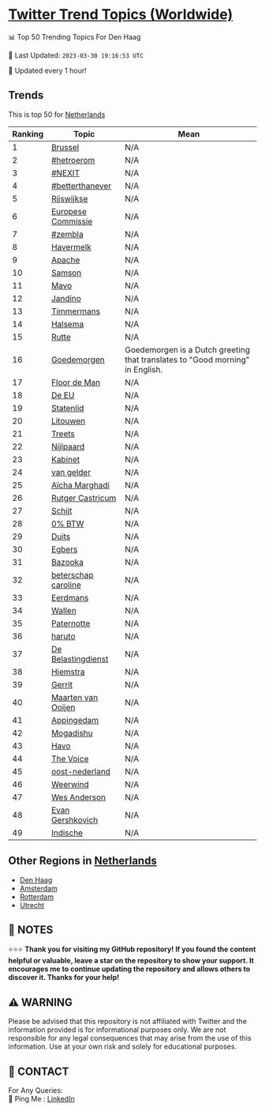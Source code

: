 [Twitter Trend Topics (Worldwide)](https://github.com/ErcinDedeoglu/Twitter-Trend-Topics)
==========


📊 Top 50 Trending Topics For Den Haag

📆 Last Updated: `2023-03-30 19:16:53 UTC`

🔧 Updated every 1 hour!


## Trends

This is top 50 for [Netherlands](</Netherlands>)

| Ranking | Topic | Mean |
| ------- | ------------ | ------------ |
| 1 | [Brussel](http://twitter.com/search?q=Brussel) | N/A |
| 2 | [#hetroerom](http://twitter.com/search?q=%23hetroerom) | N/A |
| 3 | [#NEXIT](http://twitter.com/search?q=%23NEXIT) | N/A |
| 4 | [#betterthanever](http://twitter.com/search?q=%23betterthanever) | N/A |
| 5 | [Rijswijkse](http://twitter.com/search?q=Rijswijkse) | N/A |
| 6 | [Europese Commissie](http://twitter.com/search?q=Europese+Commissie) | N/A |
| 7 | [#zembla](http://twitter.com/search?q=%23zembla) | N/A |
| 8 | [Havermelk](http://twitter.com/search?q=Havermelk) | N/A |
| 9 | [Apache](http://twitter.com/search?q=Apache) | N/A |
| 10 | [Samson](http://twitter.com/search?q=Samson) | N/A |
| 11 | [Mavo](http://twitter.com/search?q=Mavo) | N/A |
| 12 | [Jandino](http://twitter.com/search?q=Jandino) | N/A |
| 13 | [Timmermans](http://twitter.com/search?q=Timmermans) | N/A |
| 14 | [Halsema](http://twitter.com/search?q=Halsema) | N/A |
| 15 | [Rutte](http://twitter.com/search?q=Rutte) | N/A |
| 16 | [Goedemorgen](http://twitter.com/search?q=Goedemorgen) | Goedemorgen is a Dutch greeting that translates to "Good morning" in English. |
| 17 | [Floor de Man](http://twitter.com/search?q=Floor+de+Man) | N/A |
| 18 | [De EU](http://twitter.com/search?q=De+EU) | N/A |
| 19 | [Statenlid](http://twitter.com/search?q=Statenlid) | N/A |
| 20 | [Litouwen](http://twitter.com/search?q=Litouwen) | N/A |
| 21 | [Treets](http://twitter.com/search?q=Treets) | N/A |
| 22 | [Nijlpaard](http://twitter.com/search?q=Nijlpaard) | N/A |
| 23 | [Kabinet](http://twitter.com/search?q=Kabinet) | N/A |
| 24 | [van gelder](http://twitter.com/search?q=van+gelder) | N/A |
| 25 | [Aïcha Marghadi](http://twitter.com/search?q=A%c3%afcha+Marghadi) | N/A |
| 26 | [Rutger Castricum](http://twitter.com/search?q=Rutger+Castricum) | N/A |
| 27 | [Schijt](http://twitter.com/search?q=Schijt) | N/A |
| 28 | [0% BTW](http://twitter.com/search?q=0%25+BTW) | N/A |
| 29 | [Duits](http://twitter.com/search?q=Duits) | N/A |
| 30 | [Egbers](http://twitter.com/search?q=Egbers) | N/A |
| 31 | [Bazooka](http://twitter.com/search?q=Bazooka) | N/A |
| 32 | [beterschap caroline](http://twitter.com/search?q=beterschap+caroline) | N/A |
| 33 | [Eerdmans](http://twitter.com/search?q=Eerdmans) | N/A |
| 34 | [Wallen](http://twitter.com/search?q=Wallen) | N/A |
| 35 | [Paternotte](http://twitter.com/search?q=Paternotte) | N/A |
| 36 | [haruto](http://twitter.com/search?q=haruto) | N/A |
| 37 | [De Belastingdienst](http://twitter.com/search?q=De+Belastingdienst) | N/A |
| 38 | [Hiemstra](http://twitter.com/search?q=Hiemstra) | N/A |
| 39 | [Gerrit](http://twitter.com/search?q=Gerrit) | N/A |
| 40 | [Maarten van Ooijen](http://twitter.com/search?q=Maarten+van+Ooijen) | N/A |
| 41 | [Appingedam](http://twitter.com/search?q=Appingedam) | N/A |
| 42 | [Mogadishu](http://twitter.com/search?q=Mogadishu) | N/A |
| 43 | [Havo](http://twitter.com/search?q=Havo) | N/A |
| 44 | [The Voice](http://twitter.com/search?q=The+Voice) | N/A |
| 45 | [oost-nederland](http://twitter.com/search?q=oost-nederland) | N/A |
| 46 | [Weerwind](http://twitter.com/search?q=Weerwind) | N/A |
| 47 | [Wes Anderson](http://twitter.com/search?q=Wes+Anderson) | N/A |
| 48 | [Evan Gershkovich](http://twitter.com/search?q=Evan+Gershkovich) | N/A |
| 49 | [Indische](http://twitter.com/search?q=Indische) | N/A |



## Other Regions in [Netherlands](</Netherlands>)

* [Den Haag](</Netherlands/Den Haag.md>)
* [Amsterdam](</Netherlands/Amsterdam.md>)
* [Rotterdam](</Netherlands/Rotterdam.md>)
* [Utrecht](</Netherlands/Utrecht.md>)



## 📝 NOTES

⭐⭐⭐ **Thank you for visiting my GitHub repository! If you found the content helpful or valuable, leave a star on the repository to show your support. It encourages me to continue updating the repository and allows others to discover it. Thanks for your help!**


## ⚠️ WARNING

Please be advised that this repository is not affiliated with Twitter and the information provided is for informational purposes only. We are not responsible for any legal consequences that may arise from the use of this information. Use at your own risk and solely for educational purposes.


## 📨 CONTACT

 For Any Queries:  
            🏓 Ping Me : [LinkedIn](https://www.linkedin.com/in/ercindedeoglu/)
